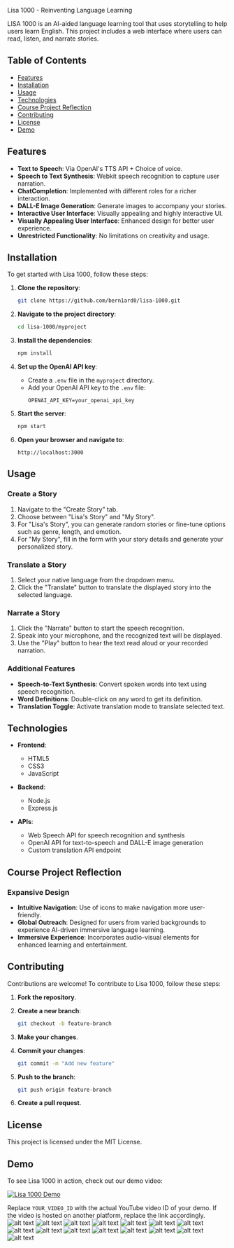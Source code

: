 Lisa 1000 - Reinventing Language Learning

LISA 1000 is an AI-aided language learning tool that uses storytelling to help users learn English. This project includes a web interface where users can read, listen, and narrate stories.

## Table of Contents

- [Features](#features)
- [Installation](#installation)
- [Usage](#usage)
- [Technologies](#technologies)
- [Course Project Reflection](#course-project-reflection)
- [Contributing](#contributing)
- [License](#license)
- [Demo](#demo)

## Features

- **Text to Speech**: Via OpenAI's TTS API + Choice of voice.
- **Speech to Text Synthesis**: Webkit speech recognition to capture user narration.
- **ChatCompletion**: Implemented with different roles for a richer interaction.
- **DALL-E Image Generation**: Generate images to accompany your stories.
- **Interactive User Interface**: Visually appealing and highly interactive UI.
- **Visually Appealing User Interface**: Enhanced design for better user experience.
- **Unrestricted Functionality**: No limitations on creativity and usage.

## Installation

To get started with Lisa 1000, follow these steps:

1. **Clone the repository**:
    ```bash
    git clone https://github.com/bern1ard0/lisa-1000.git
    ```

2. **Navigate to the project directory**:
    ```bash
    cd lisa-1000/myproject
    ```

3. **Install the dependencies**:
    ```bash
    npm install
    ```

4. **Set up the OpenAI API key**:
    - Create a `.env` file in the `myproject` directory.
    - Add your OpenAI API key to the `.env` file:
      ```plaintext
      OPENAI_API_KEY=your_openai_api_key
      ```

5. **Start the server**:
    ```bash
    npm start
    ```

6. **Open your browser and navigate to**:
    ```url
    http://localhost:3000
    ```

## Usage

### Create a Story

1. Navigate to the "Create Story" tab.
2. Choose between "Lisa's Story" and "My Story".
3. For "Lisa's Story", you can generate random stories or fine-tune options such as genre, length, and emotion.
4. For "My Story", fill in the form with your story details and generate your personalized story.

### Translate a Story

1. Select your native language from the dropdown menu.
2. Click the "Translate" button to translate the displayed story into the selected language.

### Narrate a Story

1. Click the "Narrate" button to start the speech recognition.
2. Speak into your microphone, and the recognized text will be displayed.
3. Use the "Play" button to hear the text read aloud or your recorded narration.

### Additional Features

- **Speech-to-Text Synthesis**: Convert spoken words into text using speech recognition.
- **Word Definitions**: Double-click on any word to get its definition.
- **Translation Toggle**: Activate translation mode to translate selected text.
## Technologies

- **Frontend**:
  - HTML5
  - CSS3
  - JavaScript

- **Backend**:
  - Node.js
  - Express.js

- **APIs**:
  - Web Speech API for speech recognition and synthesis
  - OpenAI API for text-to-speech and DALL-E image generation
  - Custom translation API endpoint

## Course Project Reflection

### Expansive Design

- **Intuitive Navigation**: Use of icons to make navigation more user-friendly.
- **Global Outreach**: Designed for users from varied backgrounds to experience AI-driven immersive language learning.
- **Immersive Experience**: Incorporates audio-visual elements for enhanced learning and entertainment.

## Contributing

Contributions are welcome! To contribute to Lisa 1000, follow these steps:

1. **Fork the repository**.
2. **Create a new branch**:
    ```bash
    git checkout -b feature-branch
    ```

3. **Make your changes**.
4. **Commit your changes**:
    ```bash
    git commit -m "Add new feature"
    ```

5. **Push to the branch**:
    ```bash
    git push origin feature-branch
    ```

6. **Create a pull request**.

## License

This project is licensed under the MIT License.

## Demo

To see Lisa 1000 in action, check out our demo video:

[![Lisa 1000 Demo](https://img.youtube.com/vi/YOUR_VIDEO_ID/0.jpg)](https://www.youtube.com/watch?v=YOUR_VIDEO_ID)

Replace `YOUR_VIDEO_ID` with the actual YouTube video ID of your demo. If the video is hosted on another platform, replace the link accordingly.
![alt text](image.png)
![alt text](image-1.png)
![alt text](image-2.png)
![alt text](image-3.png)
![alt text](image-5.png)
![alt text](image-6.png)
![alt text](image-7.png)
![alt text](image-8.png)
![alt text](image-9.png)
![alt text](image-10.png)
![alt text](image-11.png)
![alt text](image-12.png)
![alt text](image-13.png)
![alt text](image-14.png)
![alt text](image-15.png)